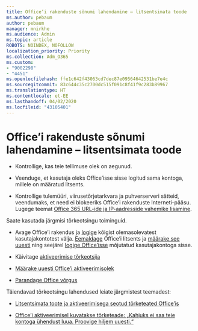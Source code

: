 ```yaml
---
title: Office’i rakenduste sõnumi lahendamine – litsentsimata toode
ms.author: pebaum
author: pebaum
manager: mnirkhe
ms.audience: Admin
ms.topic: article
ROBOTS: NOINDEX, NOFOLLOW
localization_priority: Priority
ms.collection: Adm_O365
ms.custom:
- "9002298"
- "4451"
ms.openlocfilehash: ffe1c642f43063cd7dec87e09564642531be7e4c
ms.sourcegitcommit: 83c644c35c2700dc515f091c8f41f9c283b89967
ms.translationtype: HT
ms.contentlocale: et-EE
ms.lasthandoff: 04/02/2020
ms.locfileid: "43105401"
---
```

# <a name="fixing-office-apps-message---unlicensed-product"></a>Office’i rakenduste sõnumi lahendamine – litsentsimata toode

- Kontrollige, kas teie tellimuse olek on aegunud.

- Veenduge, et kasutaja oleks Office’isse sisse logitud sama kontoga, millele on määratud litsents.

- Kontrollige tulemüüri, viirusetõrjetarkvara ja puhverserveri sätteid, veendumaks, et need ei blokeeriks Office’i rakenduste Interneti-pääsu. Lugege teemat [Office 365 URL-ide ja IP-aadresside vahemike lisamine](https://docs.microsoft.com/office365/enterprise/urls-and-ip-address-ranges).

Saate kasutada järgmisi tõrkeotsingu toiminguid. 

- Avage Office’i rakendus ja [logige](https://support.office.com/article/5a20dc11-47e9-4b6f-945d-478cb6d92071) kõigist olemasolevatest kasutajakontotest välja. [Eemaldage](https://docs.microsoft.com/office365/admin/manage/remove-licenses-from-users?view=o365-worldwide) Office’i litsents ja [määrake see uuesti](https://docs.microsoft.com/office365/admin/manage/assign-licenses-to-users?view=o365-worldwide) ning seejärel [logige Office’isse](https://support.office.com/article/628ea040-f265-49de-b986-be09c3ebf8a9) mõjutatud kasutajakontoga sisse.

- Käivitage [aktiveerimise tõrkeotsija](https://aka.ms/SARA-OfficeActivation-Alchemy)

- [Määrake uuesti Office’i aktiveerimisolek](https://docs.microsoft.com/office365/troubleshoot/activation/reset-office-365-proplus-activation-state) 

- [Parandage Office võrgus](https://support.office.com/Article/7821d4b6-7c1d-4205-aa0e-a6b40c5bb88b?wt.mc_id=Alchemy_ClientDIA)

Täiendavad tõrkeotsingu lahendused leiate järgmistest teemadest: 

- [Litsentsimata toote ja aktiveerimisega seotud tõrketeated Office’is](https://support.office.com/Article/0d23d3c0-c19c-4b2f-9845-5344fedc4380?wt.mc_id=Alchemy_ClientDIA)

- [Office’i aktiveerimisel kuvatakse tõrketeade: „Kahjuks ei saa teie kontoga ühendust luua. Proovige hiljem uuesti.“](https://docs.microsoft.com/office/troubleshoot/activation-installation/issue-when-activate-office-from-office-365)
